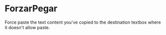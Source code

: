 # ForzarPegar
Force paste the text content you've copied to the destination textbox where it doesn't allow paste.

